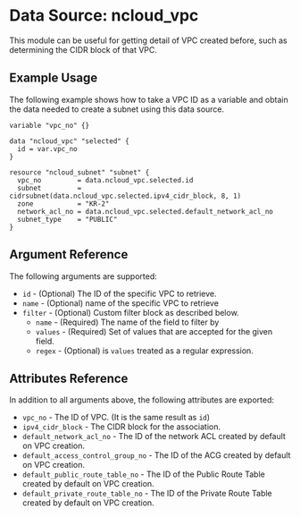 # Data Source: ncloud_vpc

This module can be useful for getting detail of VPC created before, such as determining the CIDR block of that VPC.

## Example Usage

The following example shows how to take a VPC ID as a variable and obtain the data needed to create a subnet using this data source.

```hcl
variable "vpc_no" {}

data "ncloud_vpc" "selected" {
  id = var.vpc_no
}

resource "ncloud_subnet" "subnet" {
  vpc_no         = data.ncloud_vpc.selected.id
  subnet         = cidrsubnet(data.ncloud_vpc.selected.ipv4_cidr_block, 8, 1)
  zone           = "KR-2"
  network_acl_no = data.ncloud_vpc.selected.default_network_acl_no
  subnet_type    = "PUBLIC"
}
```

## Argument Reference

The following arguments are supported:

* `id` - (Optional) The ID of the specific VPC to retrieve.
* `name` - (Optional) name of the specific VPC to retrieve
* `filter` - (Optional) Custom filter block as described below.
  * `name` - (Required) The name of the field to filter by
  * `values` - (Required) Set of values that are accepted for the given field.
  * `regex` - (Optional) is `values` treated as a regular expression.
  
## Attributes Reference

In addition to all arguments above, the following attributes are exported:

* `vpc_no` - The ID of VPC. (It is the same result as `id`)
* `ipv4_cidr_block` - The CIDR block for the association.
* `default_network_acl_no` - The ID of the network ACL created by default on VPC creation.
* `default_access_control_group_no` - The ID of the ACG created by default on VPC creation.
* `default_public_route_table_no` - The ID of the Public Route Table created by default on VPC creation.
* `default_private_route_table_no` - The ID of the Private Route Table created by default on VPC creation.
